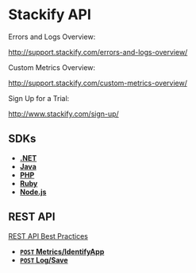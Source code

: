 # Stackify API

Errors and Logs Overview:

http://support.stackify.com/errors-and-logs-overview/

Custom Metrics Overview:

http://support.stackify.com/custom-metrics-overview/

Sign Up for a Trial:

http://www.stackify.com/sign-up/

## SDKs

- **[.NET](sdks/DotNet.md)**
- **[Java](sdks/Java.md)**
- **[PHP](sdks/PHP.md)**
- **[Ruby](sdks/Ruby.md)**
- **[Node.js](sdks/Node.md)**

## REST API

[REST API Best Practices](endpoints/BestPractices.md)

- **[<code>POST</code> Metrics/IdentifyApp](endpoints/POST_Metrics_IdentifyApp.md)**
- **[<code>POST</code> Log/Save](endpoints/POST_Log_Save.md)**


